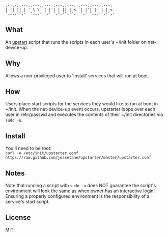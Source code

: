 ```
.-..-..---..---..---..---..---. .---..---..---. 
| || || |-' \ \ `| |'| | || |-< `| |'| |- | |-< 
`----'`-'  `---' `-' `-^-'`-'`-' `-' `---'`-'`-'
```
## What
An [upstart](http://upstart.ubuntu.com/) script that runs the scripts in each user's ~/init folder on net-device-up.

## Why
Allows a non-privileged user to 'install' services that will run at boot.

## How
Users place start scripts for the services they would like to run at boot in ~/init. When the net-device-up event occurs, upstarter loops over each user in /etc/passwd and executes the contents of their ~/init directories via `sudo -u`.

## Install
You'll need to be root:  
`curl -o /etc/init/upstarter.conf https://raw.github.com/jessetane/upstarter/master/upstarter.conf`

## Notes
Note that running a script with `sudo -u` does NOT guarantee the script's environment will look the same as when owner has an interactive login! Ensuring a properly configured environment is the responsibility of a service's start script.

## License
MIT
